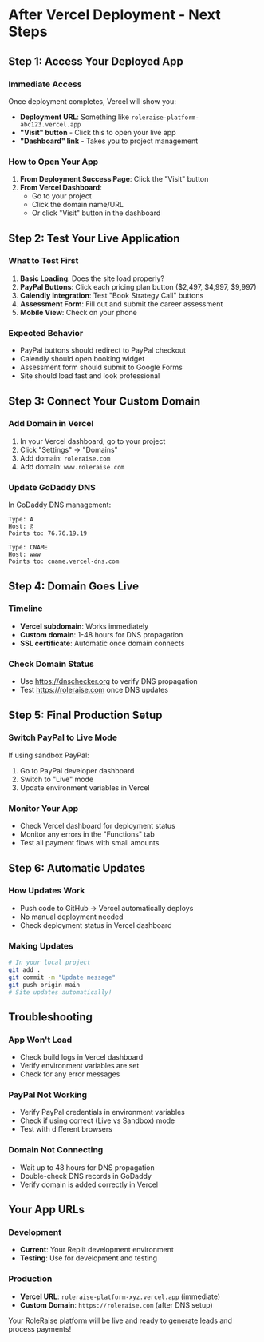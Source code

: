 # After Vercel Deployment - Next Steps

## Step 1: Access Your Deployed App

### **Immediate Access**
Once deployment completes, Vercel will show you:
- **Deployment URL**: Something like `roleraise-platform-abc123.vercel.app`
- **"Visit" button** - Click this to open your live app
- **"Dashboard" link** - Takes you to project management

### **How to Open Your App**
1. **From Deployment Success Page**: Click the "Visit" button
2. **From Vercel Dashboard**: 
   - Go to your project
   - Click the domain name/URL
   - Or click "Visit" button in the dashboard

## Step 2: Test Your Live Application

### **What to Test First**
1. **Basic Loading**: Does the site load properly?
2. **PayPal Buttons**: Click each pricing plan button ($2,497, $4,997, $9,997)
3. **Calendly Integration**: Test "Book Strategy Call" buttons
4. **Assessment Form**: Fill out and submit the career assessment
5. **Mobile View**: Check on your phone

### **Expected Behavior**
- PayPal buttons should redirect to PayPal checkout
- Calendly should open booking widget
- Assessment form should submit to Google Forms
- Site should load fast and look professional

## Step 3: Connect Your Custom Domain

### **Add Domain in Vercel**
1. In your Vercel dashboard, go to your project
2. Click "Settings" → "Domains"
3. Add domain: `roleraise.com`
4. Add domain: `www.roleraise.com`

### **Update GoDaddy DNS**
In GoDaddy DNS management:
```
Type: A
Host: @
Points to: 76.76.19.19

Type: CNAME
Host: www
Points to: cname.vercel-dns.com
```

## Step 4: Domain Goes Live

### **Timeline**
- **Vercel subdomain**: Works immediately
- **Custom domain**: 1-48 hours for DNS propagation
- **SSL certificate**: Automatic once domain connects

### **Check Domain Status**
- Use https://dnschecker.org to verify DNS propagation
- Test https://roleraise.com once DNS updates

## Step 5: Final Production Setup

### **Switch PayPal to Live Mode**
If using sandbox PayPal:
1. Go to PayPal developer dashboard
2. Switch to "Live" mode
3. Update environment variables in Vercel

### **Monitor Your App**
- Check Vercel dashboard for deployment status
- Monitor any errors in the "Functions" tab
- Test all payment flows with small amounts

## Step 6: Automatic Updates

### **How Updates Work**
- Push code to GitHub → Vercel automatically deploys
- No manual deployment needed
- Check deployment status in Vercel dashboard

### **Making Updates**
```bash
# In your local project
git add .
git commit -m "Update message"
git push origin main
# Site updates automatically!
```

## Troubleshooting

### **App Won't Load**
- Check build logs in Vercel dashboard
- Verify environment variables are set
- Check for any error messages

### **PayPal Not Working**
- Verify PayPal credentials in environment variables
- Check if using correct (Live vs Sandbox) mode
- Test with different browsers

### **Domain Not Connecting**
- Wait up to 48 hours for DNS propagation
- Double-check DNS records in GoDaddy
- Verify domain is added correctly in Vercel

## Your App URLs

### **Development**
- **Current**: Your Replit development environment
- **Testing**: Use for development and testing

### **Production**
- **Vercel URL**: `roleraise-platform-xyz.vercel.app` (immediate)
- **Custom Domain**: `https://roleraise.com` (after DNS setup)

Your RoleRaise platform will be live and ready to generate leads and process payments!